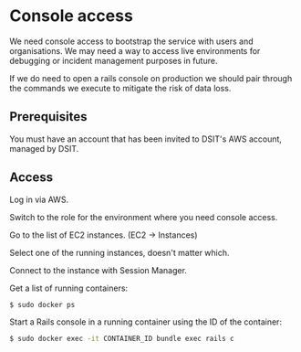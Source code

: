 # Console access

We need console access to bootstrap the service with users and organisations. We may need a way to access live environments for debugging or incident management purposes in future.

If we do need to open a rails console on production we should pair through the commands we execute to mitigate the risk of data loss.

## Prerequisites

You must have an account that has been invited to DSIT's AWS account, managed by DSIT.

## Access

Log in via AWS.

Switch to the role for the environment where you need console access.

Go to the list of EC2 instances. (EC2 -> Instances)

Select one of the running instances, doesn't matter which.

Connect to the instance with Session Manager.

Get a list of running containers:
```sh
$ sudo docker ps
```

Start a Rails console in a running container using the ID of the container:

```sh
$ sudo docker exec -it CONTAINER_ID bundle exec rails c
```
